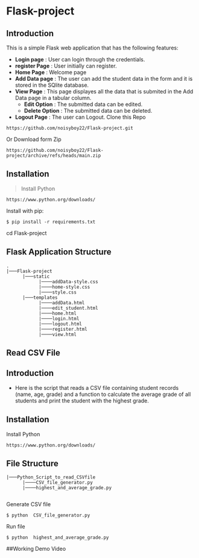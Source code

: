 # Flask-project

## Introduction

This is a simple Flask web application that has the following features: 
- **Login page** : User can login through the credentials.
- **register Page** : User initially can register.
- **Home Page** : Welcome page
- **Add Data page** : The user can add the student data in the form and it is stored in the SQlite database.
- **View Page** : This page displayes all the data that is submited in the Add Data page in a tabular column.
    - **Edit Option** : The submitted data can be edited.
    - **Delete Option** : The submitted data can be deleted.
- **Logout Page** : The user can Logout. 
Clone this Repo

```
https://github.com/noisyboy22/Flask-project.git
```

Or Download form Zip

```
https://github.com/noisyboy22/Flask-project/archive/refs/heads/main.zip

```
## Installation

>Install Python 

``` 
https://www.python.org/downloads/
```

Install with pip:
```
$ pip install -r requirements.txt
```
cd Flask-project

## Flask Application Structure 
```
.
|───Flask-project
      |───static
            |────addData-style.css
            |────home-style.css
            |────style.css
      |───templates
            |────addData.html
            |────edit_student.html
            |────home.html
            |────login.html
            |────logout.html
            |────register.html
            |────view.html

```
## Read CSV File 

## Introduction
 
- Here is the script that reads a CSV file containing student records (name, age, grade) and a function to calculate the average grade of all students and print the student with the highest grade.

## Installation

Install Python
```
https://www.python.org/downloads/
```

## File Structure
``` 
|───Python_Script_to_read_CSVfile
      |────CSV_file_generator.py
      |────highest_and_average_grade.py
      
```
Generate CSV file
```
$ python  CSV_file_generator.py
```
Run file
```
$ python  highest_and_average_grade.py
```
##Working Demo Video
<!-- Failed to upload "Web demo.mp4" -->
